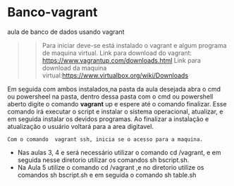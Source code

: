 # Banco-vagrant
aula de banco de dados usando vagrant

>>Para iniciar deve-se está instalado o vagrant e algum programa de maquina virtual.
    Link para download do vagrant: https://www.vagrantup.com/downloads.html
    Link para download da maquina virtual:https://www.virtualbox.org/wiki/Downloads
    
   Em seguida com ambos instalados,na pasta da aula desejada abra o cmd ou powersheel na pasta,
   dentro dessa pasta com o cmd ou powershell aberto digite o comando **vagrant** up e espere até o comando finalizar.
   Esse comando irá executar o script e instalar o sistema operacional, atualizar, e em seguida instalar os devidos programas.
    Ao finalizar a instalação e atualização o usuário voltará para a area digitavel.
    
    Com o comando  vagrant ssh, inicia se o acesso para a maquina.
 
 
 * Nas aulas 3, 4 e será necessário utilizar o  comando cd /vagrant, e em seguida nesse diretorio utilizar os comandos
 sh bscript.sh.
 * Na Aula 5 utilize o comando cd /vagrant ,e no diretorio utilize os comandos sh bscript.sh e em seguida o comando sh table.sh
 
    
    

